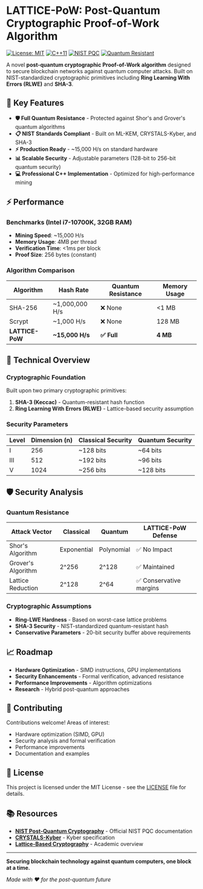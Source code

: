 # LATTICE-PoW: Post-Quantum Cryptographic Proof-of-Work Algorithm

[![License: MIT](https://img.shields.io/badge/License-MIT-yellow.svg)](https://opensource.org/licenses/MIT)
[![C++11](https://img.shields.io/badge/C%2B%2B-11-blue.svg)](https://en.wikipedia.org/wiki/C%2B%2B11)
[![NIST PQC](https://img.shields.io/badge/NIST-PQC%20Compliant-green.svg)](https://csrc.nist.gov/projects/post-quantum-cryptography)
[![Quantum Resistant](https://img.shields.io/badge/Quantum-Resistant-red.svg)](https://github.com/byshigenobu/LATTICE-PoW)

A novel **post-quantum cryptographic Proof-of-Work algorithm** designed to secure blockchain networks against quantum computer attacks. Built on NIST-standardized cryptographic primitives including **Ring Learning With Errors (RLWE)** and **SHA-3**.

## 🚀 Key Features

- **🛡️ Full Quantum Resistance** - Protected against Shor's and Grover's quantum algorithms
- **📋 NIST Standards Compliant** - Built on ML-KEM, CRYSTALS-Kyber, and SHA-3
- **⚡ Production Ready** - ~15,000 H/s on standard hardware
- **📊 Scalable Security** - Adjustable parameters (128-bit to 256-bit quantum security)
- **💻 Professional C++ Implementation** - Optimized for high-performance mining

## ⚡ Performance

### Benchmarks (Intel i7-10700K, 32GB RAM)

- **Mining Speed**: ~15,000 H/s
- **Memory Usage**: 4MB per thread  
- **Verification Time**: <1ms per block
- **Proof Size**: 256 bytes (constant)

### Algorithm Comparison

| Algorithm | Hash Rate | Quantum Resistance | Memory Usage |
|-----------|-----------|-------------------|--------------|
| SHA-256 | ~1,000,000 H/s | ❌ None | <1 MB |
| Scrypt | ~1,000 H/s | ❌ None | 128 MB |
| **LATTICE-PoW** | **~15,000 H/s** | **✅ Full** | **4 MB** |

## 🔬 Technical Overview

### Cryptographic Foundation

Built upon two primary cryptographic primitives:

1. **SHA-3 (Keccac)** - Quantum-resistant hash function
2. **Ring Learning With Errors (RLWE)** - Lattice-based security assumption

### Security Parameters

| Level | Dimension (n) | Classical Security | Quantum Security |
|-------|---------------|-------------------|------------------|
| I | 256 | ~128 bits | ~64 bits |
| III | 512 | ~192 bits | ~96 bits |
| V | 1024 | ~256 bits | ~128 bits |

## 🛡️ Security Analysis

### Quantum Resistance

| Attack Vector | Classical | Quantum | LATTICE-PoW Defense |
|---------------|-----------|---------|-------------------|
| Shor's Algorithm | Exponential | Polynomial | ✅ No Impact |
| Grover's Algorithm | 2^256 | 2^128 | ✅ Maintained |
| Lattice Reduction | 2^128 | 2^64 | ✅ Conservative margins |

### Cryptographic Assumptions

- **Ring-LWE Hardness** - Based on worst-case lattice problems
- **SHA-3 Security** - NIST-standardized quantum-resistant hash
- **Conservative Parameters** - 20-bit security buffer above requirements

## 📈 Roadmap

- **Hardware Optimization** - SIMD instructions, GPU implementations
- **Security Enhancements** - Formal verification, advanced resistance
- **Performance Improvements** - Algorithm optimizations
- **Research** - Hybrid post-quantum approaches

## 🤝 Contributing

Contributions welcome! Areas of interest:

- Hardware optimization (SIMD, GPU)
- Security analysis and formal verification
- Performance improvements
- Documentation and examples

## 📜 License

This project is licensed under the MIT License - see the [LICENSE](LICENSE) file for details.

## 📚 Resources

- **[NIST Post-Quantum Cryptography](https://csrc.nist.gov/projects/post-quantum-cryptography)** - Official NIST PQC documentation
- **[CRYSTALS-Kyber](https://pq-crystals.org/kyber/)** - Kyber specification
- **[Lattice-Based Cryptography](https://eprint.iacr.org/2015/939.pdf)** - Academic overview

---

**Securing blockchain technology against quantum computers, one block at a time.**

*Made with ❤️ for the post-quantum future*
